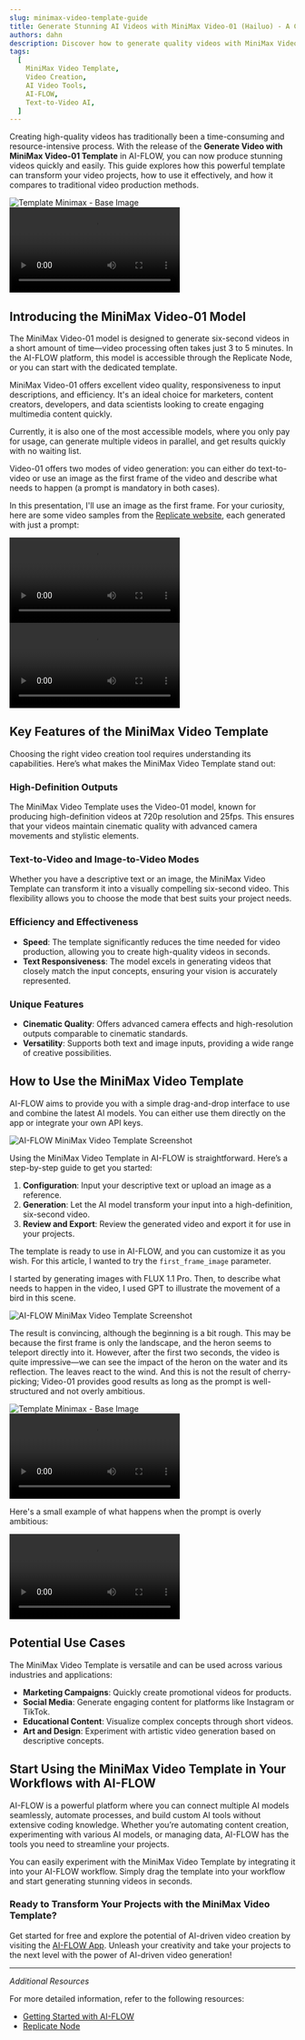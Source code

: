 ```yaml
---
slug: minimax-video-template-guide
title: Generate Stunning AI Videos with MiniMax Video-01 (Hailuo) - A Comprehensive Guide
authors: dahn
description: Discover how to generate quality videos with MiniMax Video-01. This guide covers its features, usage tips, and comparisons with traditional methods to enhance your video projects.
tags:
  [
    MiniMax Video Template,
    Video Creation,
    AI Video Tools,
    AI-FLOW,
    Text-to-Video AI,
  ]
---
```


<head>
  <meta name="twitter:card" content="summary_large_image"/>
  <meta name="twitter:title" content="Transform Your Video Projects with the MiniMax Video Template" />
  <meta name="twitter:description" content="Explore the MiniMax Video Template for efficient, high-quality video creation. Learn about its features, usage, and how it compares to traditional methods." />
  <meta name="twitter:creator" content="@AIFlowApp"/>
  <meta name="twitter:image" content="https://docs.ai-flow.net/img/blog-images/minimax-video-template-guide-3.png"/>
  <meta name="twitter:image:alt" content="MiniMax Video Template in Action"/>
  <meta property="og:title" content="Transform Your Video Projects with the MiniMax Video Template"/>
  <meta property="og:description" content="Learn how the MiniMax Video Template can enhance your video projects with AI-driven efficiency and quality. Discover its features and integration tips."/>
  <meta property="og:image" content="https://docs.ai-flow.net/img/blog-images/minimax-video-template-guide-3.png"/>
</head>

Creating high-quality videos has traditionally been a time-consuming and resource-intensive process. With the release of the **Generate Video with MiniMax Video-01 Template** in AI-FLOW, you can now produce stunning videos quickly and easily. This guide explores how this powerful template can transform your video projects, how to use it effectively, and how it compares to traditional video production methods.

<div class="flex flex-row justify-center gap-4 w-full md:w-[50%]">
    <span class="flex flex-1 justify-center items-center">
        <img src="/img/blog-images/minimax-video-template-guide-0.png" alt="Template Minimax - Base Image" class="w-full max-w-[468px] h-auto object-cover"/>
    </span>
    <span class="flex flex-1 justify-center items-center">
        <video controls autoPlay loop class="w-full max-w-[468px] h-auto object-cover" alt="Template Minimax - Video generated">
            <source src="/img/blog-images/minimax-video-template-guide-4.mp4" type="video/mp4"/>
        </video>
    </span>
</div>

## Introducing the MiniMax Video-01 Model

The MiniMax Video-01 model is designed to generate six-second videos in a short amount of time—video processing often takes just 3 to 5 minutes. In the AI-FLOW platform, this model is accessible through the Replicate Node, or you can start with the dedicated template.

MiniMax Video-01 offers excellent video quality, responsiveness to input descriptions, and efficiency. It's an ideal choice for marketers, content creators, developers, and data scientists looking to create engaging multimedia content quickly.

Currently, it is also one of the most accessible models, where you only pay for usage, can generate multiple videos in parallel, and get results quickly with no waiting list.

Video-01 offers two modes of video generation: you can either do text-to-video or use an image as the first frame of the video and describe what needs to happen (a prompt is mandatory in both cases).

In this presentation, I'll use an image as the first frame. For your curiosity, here are some video samples from the [Replicate website](https://replicate.com/minimax/video-01), each generated with just a prompt:

<div class="flex flex-row justify-center gap-4 w-full md:w-[50%]">
    <span class="flex flex-1 justify-center items-center">
        <video controls autoPlay loop class="w-full max-w-[468px] h-auto object-cover" alt="Template Minimax - Video sample 1">
            <source src="/img/blog-images/minimax-video-template-guide-5.mp4" type="video/mp4"/>
        </video>
    </span>
    <span class="flex flex-1 justify-center items-center">
        <video controls autoPlay loop class="w-full max-w-[468px] h-auto object-cover" alt="Template Minimax - Video sample 2">
            <source src="/img/blog-images/minimax-video-template-guide-6.mp4" type="video/mp4"/>
        </video>
    </span>
</div>

## Key Features of the MiniMax Video Template

Choosing the right video creation tool requires understanding its capabilities. Here’s what makes the MiniMax Video Template stand out:

### High-Definition Outputs

The MiniMax Video Template uses the Video-01 model, known for producing high-definition videos at 720p resolution and 25fps. This ensures that your videos maintain cinematic quality with advanced camera movements and stylistic elements.

### Text-to-Video and Image-to-Video Modes

Whether you have a descriptive text or an image, the MiniMax Video Template can transform it into a visually compelling six-second video. This flexibility allows you to choose the mode that best suits your project needs.

### Efficiency and Effectiveness

- **Speed**: The template significantly reduces the time needed for video production, allowing you to create high-quality videos in seconds.
- **Text Responsiveness**: The model excels in generating videos that closely match the input concepts, ensuring your vision is accurately represented.

### Unique Features

- **Cinematic Quality**: Offers advanced camera effects and high-resolution outputs comparable to cinematic standards.
- **Versatility**: Supports both text and image inputs, providing a wide range of creative possibilities.

## How to Use the MiniMax Video Template

AI-FLOW aims to provide you with a simple drag-and-drop interface to use and combine the latest AI models. You can either use them directly on the app or integrate your own API keys.

![AI-FLOW MiniMax Video Template Screenshot](/img/blog-images/minimax-video-template-guide-7.png)

Using the MiniMax Video Template in AI-FLOW is straightforward. Here’s a step-by-step guide to get you started:

1. **Configuration**: Input your descriptive text or upload an image as a reference.
2. **Generation**: Let the AI model transform your input into a high-definition, six-second video.
3. **Review and Export**: Review the generated video and export it for use in your projects.

The template is ready to use in AI-FLOW, and you can customize it as you wish. For this article, I wanted to try the `first_frame_image` parameter.

I started by generating images with FLUX 1.1 Pro. Then, to describe what needs to happen in the video, I used GPT to illustrate the movement of a bird in this scene.

![AI-FLOW MiniMax Video Template Screenshot](/img/blog-images/minimax-video-template-guide-3.png)

The result is convincing, although the beginning is a bit rough. This may be because the first frame is only the landscape, and the heron seems to teleport directly into it. However, after the first two seconds, the video is quite impressive—we can see the impact of the heron on the water and its reflection. The leaves react to the wind. And this is not the result of cherry-picking; Video-01 provides good results as long as the prompt is well-structured and not overly ambitious.

<div class="flex flex-row justify-center gap-4 w-full md:w-[50%]">
    <span class="flex flex-1 justify-center items-center">
        <img src="/img/blog-images/minimax-video-template-guide-0.png" alt="Template Minimax - Base Image" class="w-full max-w-[468px] h-auto object-cover"/>
    </span>
    <span class="flex flex-1 justify-center items-center">
        <video controls autoPlay loop class="w-full max-w-[468px] h-auto object-cover" alt="Template Minimax - Generated Video">
            <source src="/img/blog-images/minimax-video-template-guide-4.mp4" type="video/mp4"/>
        </video>
    </span>
</div>

Here's a small example of what happens when the prompt is overly ambitious:

<video controls autoPlay loop class="w-[300px] h-auto object-cover" alt="Template Minimax - Overly Ambitious Prompt">
    <source src="/img/blog-images/minimax-video-template-guide-8.mp4" type="video/mp4"/>
</video>

## Potential Use Cases

The MiniMax Video Template is versatile and can be used across various industries and applications:

- **Marketing Campaigns**: Quickly create promotional videos for products.
- **Social Media**: Generate engaging content for platforms like Instagram or TikTok.
- **Educational Content**: Visualize complex concepts through short videos.
- **Art and Design**: Experiment with artistic video generation based on descriptive concepts.

## Start Using the MiniMax Video Template in Your Workflows with AI-FLOW

AI-FLOW is a powerful platform where you can connect multiple AI models seamlessly, automate processes, and build custom AI tools without extensive coding knowledge. Whether you’re automating content creation, experimenting with various AI models, or managing data, AI-FLOW has the tools you need to streamline your projects.

You can easily experiment with the MiniMax Video Template by integrating it into your AI-FLOW workflow. Simply drag the template into your workflow and start generating stunning videos in seconds.

### Ready to Transform Your Projects with the MiniMax Video Template?

Get started for free and explore the potential of AI-driven video creation by visiting the [AI-FLOW App](https://app.ai-flow.net/). Unleash your creativity and take your projects to the next level with the power of AI-driven video generation!

---

_Additional Resources_

For more detailed information, refer to the following resources:

- [Getting Started with AI-FLOW](/blog/getting-started-with-ai-flow)
- [Replicate Node](/blog/replicate-node)
